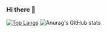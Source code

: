 ### Hi there 👋


[![Top Langs](https://github-readme-stats.vercel.app/api/top-langs/?username=renatog17)](https://github.com/anuraghazra/github-readme-stats)
![Anurag's GitHub stats](https://github-readme-stats.vercel.app/api?username=renatog17&show_icons=true)
<!--
**renatog17/renatog17** is a ✨ _special_ ✨ repository because its `README.md` (this file) appears on your GitHub profile.

Here are some ideas to get you started:

- 🔭 I’m currently working on ...
- 🌱 I’m currently learning ...
- 👯 I’m looking to collaborate on ...
- 🤔 I’m looking for help with ...
- 💬 Ask me about ...
- 📫 How to reach me: ...
- 😄 Pronouns: ...
- ⚡ Fun fact: ...
-->
